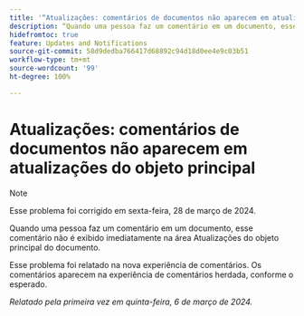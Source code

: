 ```yaml
---
title: '“Atualizações: comentários de documentos não aparecem em atualizações do objeto principal”'
description: “Quando uma pessoa faz um comentário em um documento, esse comentário não é exibido imediatamente na área Atualizações do objeto principal do documento.”
hidefromtoc: true
feature: Updates and Notifications
source-git-commit: 58d9dedba766417d68892c94d18d0ee4e9c03b51
workflow-type: tm+mt
source-wordcount: '99'
ht-degree: 100%

---
```



# Atualizações: comentários de documentos não aparecem em atualizações do objeto principal

>[!NOTE]
>
>Esse problema foi corrigido em sexta-feira, 28 de março de 2024.

<!--WF, WFP-->

Quando uma pessoa faz um comentário em um documento, esse comentário não é exibido imediatamente na área Atualizações do objeto principal do documento.

Esse problema foi relatado na nova experiência de comentários. Os comentários aparecem na experiência de comentários herdada, conforme o esperado.

_Relatado pela primeira vez em quinta-feira, 6 de março de 2024._
